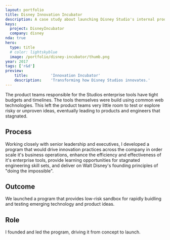 ```yaml
---
layout: portfolio
title: Disney Innovation Incubator
description: A case study about launching Disney Studio's internal product incubator.
keys:
  project: DisneyIncubator
  company: disney
nda: true
hero:
  type: title
  # color: lightskyblue
  image: /portfolio/disney-incubator/thumb.png
year: 2017
tags: ['r&d']
preview:
    title:          'Innovation Incubator'
    description:    'Transforming how Disney Studios innovates.'
---
```


The product teams responsible for the Studios enterprise tools have tight budgets and timelines. The tools themselves were build using common web technologies. This left the product teams very little room to test or explore risky or unproven ideas, eventually leading to products and engineers that stagnated.

## Process
Working closely with senior leadership and executives, I developed a program that would drive innovation practices across the company in order scale it's business operations, enhance the efficiency and effectiveness of it's enterprise tools, provide learning opportunities for stagnated engineering skill sets, and deliver on Walt Disney's founding principles of "doing the impossible".

## Outcome
We launched a program that provides low-risk sandbox for rapidly buidling and testing emerging technology and product ideas.

## Role
I founded and led the program, driving it from concept to launch.